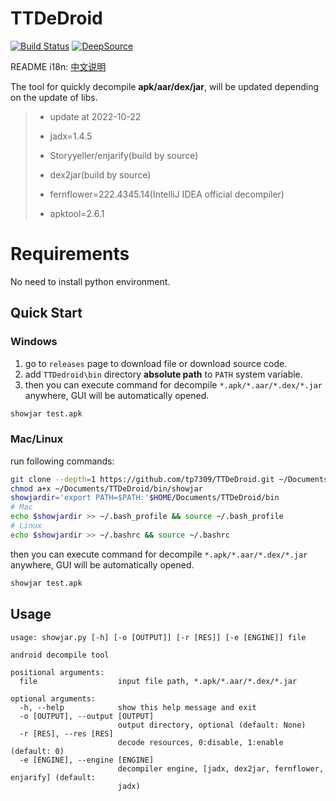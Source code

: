 # TTDeDroid
[![Build Status](https://github.com/tp7309/TTDeDroid/actions/workflows/build.yaml/badge.svg?branch=master)](https://github.com/tp7309/TTDeDroid/actions/workflows/build.yaml)
[![DeepSource](https://deepsource.io/gh/tp7309/TTDeDroid.svg/?label=active+issues&show_trend=true)](https://deepsource.io/gh/tp7309/TTDeDroid/?ref=repository-badge)
<!-- [![codecov](https://codecov.io/gh/tp7309/TTDeDroid/branch/master/graph/badge.svg?token=lyEWTqfeb9)](https://codecov.io/gh/tp7309/TTDeDroid) -->
README i18n: [中文说明](https://github.com/tp7309/TTDeDroid/blob/master/README_zh_CN.md)

The tool for quickly decompile **apk/aar/dex/jar**, will be updated depending on the update of libs.

> - update at 2022-10-22
>
> - jadx=1.4.5
> - Storyyeller/enjarify(build by source)
> - dex2jar(build by source)
> - fernflower=222.4345.14(IntelliJ IDEA official decompiler)
> - apktool=2.6.1

# Requirements
No need to install python environment.

## Quick Start
### Windows
1. go to `releases` page to download file or download source code.
2. add `TTDedroid\bin` directory **absolute path** to `PATH` system variable.
3. then you can execute command for decompile `*.apk/*.aar/*.dex/*.jar` anywhere, GUI will be automatically opened.
```bash
showjar test.apk
```
### Mac/Linux
run following commands:
```bash
git clone --depth=1 https://github.com/tp7309/TTDeDroid.git ~/Documents/TTDeDroid
chmod a+x ~/Documents/TTDeDroid/bin/showjar
showjardir='export PATH=$PATH:'$HOME/Documents/TTDeDroid/bin
# Mac
echo $showjardir >> ~/.bash_profile && source ~/.bash_profile
# Linux
echo $showjardir >> ~/.bashrc && source ~/.bashrc
```
then you can execute command for decompile `*.apk/*.aar/*.dex/*.jar` anywhere, GUI will be automatically opened.
```bash
showjar test.apk
```

## Usage
```
usage: showjar.py [-h] [-o [OUTPUT]] [-r [RES]] [-e [ENGINE]] file

android decompile tool

positional arguments:
  file                  input file path, *.apk/*.aar/*.dex/*.jar

optional arguments:
  -h, --help            show this help message and exit
  -o [OUTPUT], --output [OUTPUT]
                        output directory, optional (default: None)
  -r [RES], --res [RES]
                        decode resources, 0:disable, 1:enable (default: 0)
  -e [ENGINE], --engine [ENGINE]
                        decompiler engine, [jadx, dex2jar, fernflower, enjarify] (default:
                        jadx)
```
